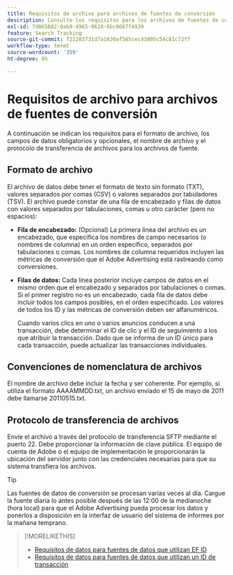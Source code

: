 ```yaml
---
title: Requisitos de archivo para archivos de fuentes de conversión
description: Consulte los requisitos para los archivos de fuentes de conversión.
exl-id: 7d865802-0ab9-4965-9618-6bc0667f4939
feature: Search Tracking
source-git-commit: f21283731d7a1830af585cec43805c54c81c72ff
workflow-type: tm+mt
source-wordcount: '359'
ht-degree: 0%

---
```


# Requisitos de archivo para archivos de fuentes de conversión

A continuación se indican los requisitos para el formato de archivo, los campos de datos obligatorios y opcionales, el nombre de archivo y el protocolo de transferencia de archivos para los archivos de fuente.

## Formato de archivo

El archivo de datos debe tener el formato de texto sin formato (TXT), valores separados por comas (CSV) o valores separados por tabuladores (TSV). El archivo puede constar de una fila de encabezado y filas de datos con valores separados por tabulaciones, comas u otro carácter (pero no espacios):

* **Fila de encabezado:** (Opcional) La primera línea del archivo es un encabezado, que especifica los nombres de campo necesarios (o nombres de columna) en un orden específico, separados por tabulaciones o comas. Los nombres de columna requeridos incluyen las métricas de conversión que el Adobe Advertising está rastreando como conversiones.

* **Filas de datos:** Cada línea posterior incluye campos de datos en el mismo orden que el encabezado y separados por tabulaciones o comas. Si el primer registro no es un encabezado, cada fila de datos debe incluir todos los campos posibles, en el orden especificado. Los valores de todos los ID y las métricas de conversión deben ser alfanuméricos.

  Cuando varios clics en uno o varios anuncios conducen a una transacción, debe determinar el ID de clic y el ID de seguimiento a los que atribuir la transacción. Dado que se informa de un ID único para cada transacción, puede actualizar las transacciones individuales.

## Convenciones de nomenclatura de archivos

El nombre de archivo debe incluir la fecha y ser coherente. Por ejemplo, si utiliza el formato AAAAMMDD.txt, un archivo enviado el 15 de mayo de 2011 debe llamarse 20110515.txt.

## Protocolo de transferencia de archivos

Envíe el archivo a través del protocolo de transferencia SFTP mediante el puerto 22. Debe proporcionar la información de clave pública.  El equipo de cuenta de Adobe o el equipo de implementación le proporcionarán la ubicación del servidor junto con las credenciales necesarias para que su sistema transfiera los archivos.

>[!TIP]
>
>Las fuentes de datos de conversión se procesan varias veces al día. Cargue la fuente diaria lo antes posible después de las 12:00 de la medianoche (hora local) para que el Adobe Advertising pueda procesar los datos y ponerlos a disposición en la interfaz de usuario del sistema de informes por la mañana temprano.

>[!MORELIKETHIS]
>
>* [Requisitos de datos para fuentes de datos que utilizan EF ID](/help/search-social-commerce/tracking/feed-ef-id-data-requirements.md)
>* [Requisitos de datos para fuentes de datos que utilizan un ID de transacción](/help/search-social-commerce/tracking/feed-transaction-id-data-requirements.md)
